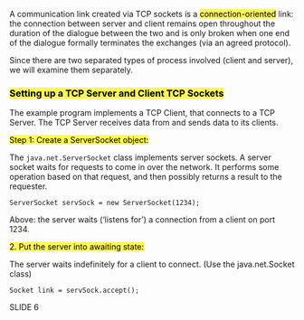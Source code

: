 A communication link created via TCP sockets is a <mark style="background: #FFF503A6;">connection-oriented</mark> link: the connection between server and client remains open throughout the duration of the dialogue between the two and is only broken when one end of the dialogue formally terminates the exchanges (via an agreed protocol).

Since there are two separated types of process involved (client and server), we will examine them separately.

### <mark style="background: #FFF503A6;">Setting up a TCP Server and Client TCP Sockets</mark>

The example program implements a TCP Client, that connects to a TCP Server. The TCP Server receives data from and sends data to its clients.

<mark style="background: #FFF503A6;">Step 1: Create a ServerSocket object:</mark>

The ``java.net.ServerSocket`` class implements server sockets. A server socket waits for requests to come in over the network. It performs some operation based on that request, and then possibly returns a result to the requester.

``ServerSocket servSock = new ServerSocket(1234);``

Above: the server waits (‘listens for’) a connection from a client on port 1234.

<mark style="background: #FFF503A6;">2. Put the server into awaiting state:</mark>

The server waits indefinitely for a client to connect. (Use the java.net.Socket class)

``Socket link = servSock.accept();``

SLIDE 6